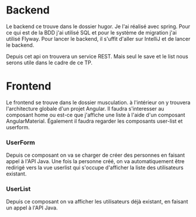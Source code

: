 # Backend

Le backend ce trouve dans le dossier hugor. Je l'ai réalisé avec spring. Pour ce qui est de la BDD j'ai utilisé SQL et pour le système de migration j'ai utilisé Flyway.
Pour lancer le backend, il s'uffit d'aller sur IntelliJ et de lancer le backend.

Depuis cet api on trouvera un service REST. Mais seul le save et le list nous serons utile dans le cadre de ce TP.

# Frontend 

Le frontend se trouve dans le dossier musculation. à l'intérieur on y trouvera l'architecture globale d'un projet Angular. Il faudra s'interesser au composant home ou est-ce que j'affiche une liste à l'aide d'un composant AngularMaterial.
Également il faudra regarder les composants user-list et userform.

### UserForm

Depuis ce composant on va se charger de créer des personnes en faisant appel à l'API Java. Une fois la personne créé, on va automatiquement être redirigé vers la vue userlist qui s'occupe d'afficher la liste des utilisateurs existant.

### UserList

Depuis ce composant on va afficher les utilisateurs déjà existant, en faisant un appel à l'API Java. 
